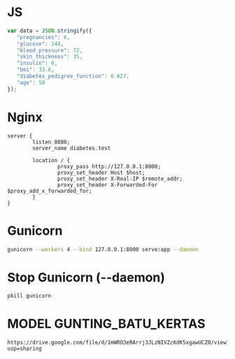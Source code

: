 # JS
```js
var data = JSON.stringify({
   "pregnancies": 6,
   "glucose": 148,
   "blood_pressure": 72,
   "skin_thickness": 35,
   "insulin": 0,
   "bmi": 33.6,
   "diabetes_pedigree_function": 0.627,
   "age": 50
});
```

# Nginx
```nginx
server {
        listen 8080;
        server_name diabetes.test

        location / {
                proxy_pass http://127.0.0.1:8000;
                proxy_set_header Host $host;
                proxy_set_header X-Real-IP $remote_addr;
                proxy_set_header X-Forwarded-For $proxy_add_x_forwarded_for;
        }
}
```

# Gunicorn
```bash
gunicorn --workers 4 --bind 127.0.0.1:8000 serve:app --daemon
```

# Stop Gunicorn (--daemon)
```bash
pkill gunicorn
```

# MODEL GUNTING_BATU_KERTAS
```text
https://drive.google.com/file/d/1mWRO3eRArrj3JLzNIVZcKdK5xgawUCZ0/view?usp=sharing
```